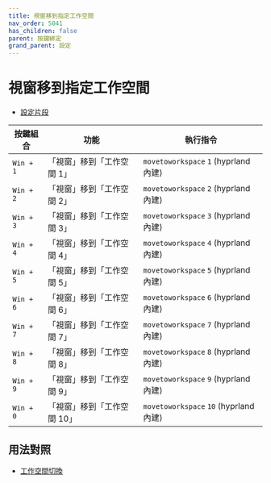```yaml
---
title: 視窗移到指定工作空間
nav_order: 5041
has_children: false
parent: 按鍵綁定
grand_parent: 設定
---
```



# 視窗移到指定工作空間


* [設定片段](https://github.com/samwhelp/ultramarine-hyprland-adjustment/blob/main/prototype/main/hyprland-config/Main/asset/overlay/etc/skel/.config/hypr/hyprland.conf#L346-L355)

| 按鍵組合          | 功能     | 執行指令         |
| --------- | -------------------------------------------- | --------------------------------------------------- |
| `Win + 1` | 「視窗」移到「工作空間 1」 | `movetoworkspace` `1` (hyprland 內建) |
| `Win + 2` | 「視窗」移到「工作空間 2」 | `movetoworkspace` `2` (hyprland 內建) |
| `Win + 3` | 「視窗」移到「工作空間 3」 | `movetoworkspace` `3` (hyprland 內建) |
| `Win + 4` | 「視窗」移到「工作空間 4」 | `movetoworkspace` `4` (hyprland 內建) |
| `Win + 5` | 「視窗」移到「工作空間 5」 | `movetoworkspace` `5` (hyprland 內建) |
| `Win + 6` | 「視窗」移到「工作空間 6」 | `movetoworkspace` `6` (hyprland 內建) |
| `Win + 7` | 「視窗」移到「工作空間 7」 | `movetoworkspace` `7` (hyprland 內建) |
| `Win + 8` | 「視窗」移到「工作空間 8」 | `movetoworkspace` `8` (hyprland 內建) |
| `Win + 9` | 「視窗」移到「工作空間 9」 | `movetoworkspace` `9` (hyprland 內建) |
| `Win + 0` | 「視窗」移到「工作空間 10」 | `movetoworkspace` `10` (hyprland 內建) |




## 用法對照

* [工作空間切換](https://samwhelp.github.io/note-about-ultramarine-hyprland/read/config/keybind/workspace-switch.html)
